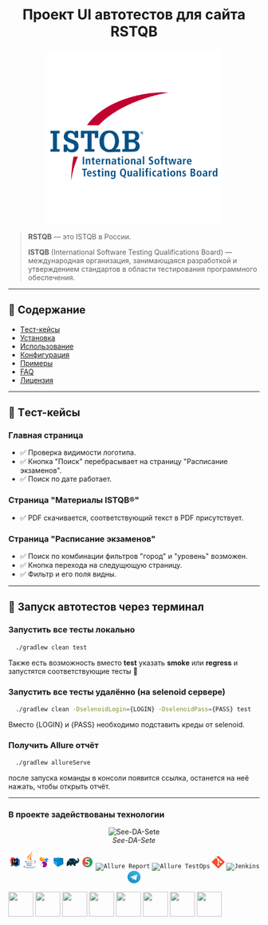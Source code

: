 <div align="center">

# Проект UI автотестов для сайта RSTQB

<img src="images/ISTQB.svg" alt="See-DA-Sete" width="350">
</div>

> **RSTQB** —  это ISTQB в России.
> 
> **ISTQB** (International Software Testing Qualifications Board) — международная организация, занимающаяся разработкой и утверждением стандартов в области тестирования программного обеспечения.

---
## 📖 Содержание

- [Tест-кейсы](#тест-кейсы)
- [Установка](#установка)
- [Использование](#использование)
- [Конфигурация](#конфигурация)
- [Примеры](#примеры)
- [FAQ](#faq)
- [Лицензия](#лицензия)

___
## 🧪 Tест-кейсы

### Главная страница
 - ✅ Проверка видимости логотипа.
 - ✅ Кнопка "Поиск" перебрасывает на страницу "Расписание экзаменов".
 - ✅ Поиск по дате работает.

### Страница "Материалы ISTQB®"
 - ✅ PDF скачивается, соответствующий текст в PDF присутствует.

### Страница "Расписание экзаменов"
- ✅ Поиск по комбинации фильтров "город" и "уровень" возможен.
- ✅ Кнопка перехода на следущющую страницу.
- ✅ Фильтр и его поля видны.


___

## 🚀 Запуск автотестов через терминал

### Запустить все тесты локально 

```bash
  ./gradlew clean test
```
Также есть возможность вместо **test** указать **smoke** или **regress** и запустятся соответствующие тесты 🤖


### Запустить все тесты удалённо (на selenoid сервере)

```bash
  ./gradlew clean -DselenoidLogin={LOGIN} -DselenoidPass={PASS} test
```

Вместо {LOGIN} и {PASS} необходимо подставить креды от selenoid.

### Получить Allure отчёт

```bash
  ./gradlew allureServe
```

после запуска команды в консоли появится ссылка, останется на неё нажать, чтобы открыть отчёт.
___




### В проекте задействованы технологии

<div align="center">
  <img src="images/image.png" alt="See-DA-Sete" width="600">
  <br>
  <em>See-DA-Sete</em>
</div>


<p  align="center">
  <code><img width="5%" title="IntelliJ IDEA" src="images/IDEA-logo.svg"></code>
  <code><img width="5%" title="Java" src="images/java-logo.svg"></code>
  <code><img width="5%" title="Selenide" src="images/selenide-logo.svg"></code>
  <code><img width="5%" title="Selenoid" src="images/selenoid-logo.svg"></code>
  <code><img width="5%" title="Gradle" src="images/gradle-logo.svg "></code>
  <code><img width="5%" title="JUnit5" src="images/junit5-logo.svg"></code>
  <code><img width="5%" title="Allure Report" src="images/allure-Report-logo.svg"></code>
  <code><img width="5%" title="Allure TestOps" src="images/allure-ee-logo.svg"></code>
  <code><img width="5%" title="Github" src="images/git-logo.svg"></code>
  <code><img width="5%" title="Jenkins" src="images/jenkins-logo.svg"></code>
<!--   <code><img width="5%" title="Jira" src="images/jira-logo.svg"></code> -->
  <code><img width="5%" title="Telegram" src="images/Telegram.svg"></code>

</p>





<img src="https://cdn.jsdelivr.net/gh/devicons/devicon@latest/icons/intellij/intellij-original.svg" height="50" width="50"/>

<img src="https://cdn.jsdelivr.net/gh/devicons/devicon@latest/icons/jenkins/jenkins-original.svg" height="50" width="50"/>

<img src="https://cdn.jsdelivr.net/gh/devicons/devicon@latest/icons/intellij/intellij-original.svg" height="50" width="50"/>
<img src="https://cdn.jsdelivr.net/gh/devicons/devicon@latest/icons/intellij/intellij-original.svg" height="50" width="50"/>
<img src="https://cdn.jsdelivr.net/gh/devicons/devicon@latest/icons/intellij/intellij-original.svg" height="50" width="50"/>
<img src="https://cdn.jsdelivr.net/gh/devicons/devicon@latest/icons/intellij/intellij-original.svg" height="50" width="50"/>
<img src="https://cdn.jsdelivr.net/gh/devicons/devicon@latest/icons/intellij/intellij-original.svg" height="50" width="50"/>
<img src="https://cdn.jsdelivr.net/gh/devicons/devicon@latest/icons/intellij/intellij-original.svg" height="50" width="50"/>

